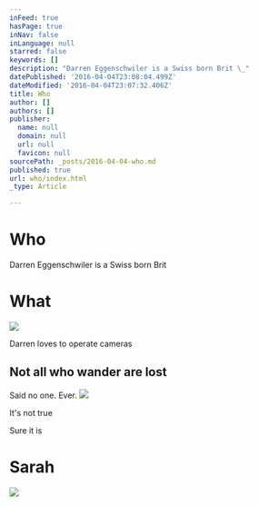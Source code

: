 ```yaml
---
inFeed: true
hasPage: true
inNav: false
inLanguage: null
starred: false
keywords: []
description: "Darren Eggenschwiler is a Swiss born Brit \_"
datePublished: '2016-04-04T23:08:04.499Z'
dateModified: '2016-04-04T23:07:32.406Z'
title: Who
author: []
authors: []
publisher:
  name: null
  domain: null
  url: null
  favicon: null
sourcePath: _posts/2016-04-04-who.md
published: true
url: who/index.html
_type: Article

---
```

# Who

Darren Eggenschwiler is a Swiss born Brit  

# What
![](https://the-grid-user-content.s3-us-west-2.amazonaws.com/ee5fd112-6b4c-4be3-89c7-5538b22f27df.jpg)

Darren loves to operate cameras

## Not all who wander are lost

Said no one. Ever.   ![](https://the-grid-user-content.s3-us-west-2.amazonaws.com/baf721ed-1ee5-41d9-b40a-ca6e080b5ddb.jpg)

It's not true 

Sure it is  

# Sarah
![](https://the-grid-user-content.s3-us-west-2.amazonaws.com/71fee833-fd8c-451f-9a41-096cc09583b5.png)